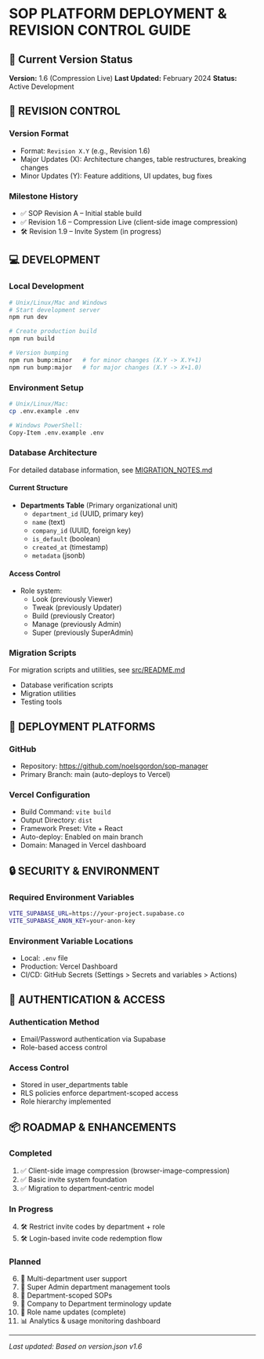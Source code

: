 # SOP PLATFORM DEPLOYMENT & REVISION CONTROL GUIDE

## 🔄 Current Version Status
**Version:** 1.6 (Compression Live)
**Last Updated:** February 2024
**Status:** Active Development

## 🧾 REVISION CONTROL
### Version Format
- Format: `Revision X.Y` (e.g., Revision 1.6)
- Major Updates (X): Architecture changes, table restructures, breaking changes
- Minor Updates (Y): Feature additions, UI updates, bug fixes

### Milestone History
- ✅ SOP Revision A – Initial stable build
- ✅ Revision 1.6 – Compression Live (client-side image compression)
- 🛠️ Revision 1.9 – Invite System (in progress)

## 💻 DEVELOPMENT

### Local Development
```bash
# Unix/Linux/Mac and Windows
# Start development server
npm run dev

# Create production build
npm run build

# Version bumping
npm run bump:minor   # for minor changes (X.Y -> X.Y+1)
npm run bump:major   # for major changes (X.Y -> X+1.0)
```

### Environment Setup
```bash
# Unix/Linux/Mac:
cp .env.example .env

# Windows PowerShell:
Copy-Item .env.example .env
```

### Database Architecture
For detailed database information, see [MIGRATION_NOTES.md](./MIGRATION_NOTES.md)

#### Current Structure
- **Departments Table** (Primary organizational unit)
  - `department_id` (UUID, primary key)
  - `name` (text)
  - `company_id` (UUID, foreign key)
  - `is_default` (boolean)
  - `created_at` (timestamp)
  - `metadata` (jsonb)

#### Access Control
- Role system:
  - Look (previously Viewer)
  - Tweak (previously Updater)
  - Build (previously Creator)
  - Manage (previously Admin)
  - Super (previously SuperAdmin)

### Migration Scripts
For migration scripts and utilities, see [src/README.md](./src/README.md)
- Database verification scripts
- Migration utilities
- Testing tools

## 🚀 DEPLOYMENT PLATFORMS

### GitHub
- Repository: https://github.com/noelsgordon/sop-manager
- Primary Branch: main (auto-deploys to Vercel)

### Vercel Configuration
- Build Command: `vite build`
- Output Directory: `dist`
- Framework Preset: Vite + React
- Auto-deploy: Enabled on main branch
- Domain: Managed in Vercel dashboard

## 🔒 SECURITY & ENVIRONMENT

### Required Environment Variables
```bash
VITE_SUPABASE_URL=https://your-project.supabase.co
VITE_SUPABASE_ANON_KEY=your-anon-key
```

### Environment Variable Locations
- Local: `.env` file
- Production: Vercel Dashboard
- CI/CD: GitHub Secrets (Settings > Secrets and variables > Actions)

## 🔐 AUTHENTICATION & ACCESS

### Authentication Method
- Email/Password authentication via Supabase
- Role-based access control

### Access Control
- Stored in user_departments table
- RLS policies enforce department-scoped access
- Role hierarchy implemented

## 📦 ROADMAP & ENHANCEMENTS

### Completed
1. ✅ Client-side image compression (browser-image-compression)
2. ✅ Basic invite system foundation
3. ✅ Migration to department-centric model

### In Progress
4. 🛠️ Restrict invite codes by department + role
5. 🛠️ Login-based invite code redemption flow

### Planned
6. 👥 Multi-department user support
7. 🔑 Super Admin department management tools
8. 🏢 Department-scoped SOPs
9. 🔄 Company to Department terminology update
10. 👤 Role name updates (complete)
11. 📊 Analytics & usage monitoring dashboard

---
*Last updated: Based on version.json v1.6* 